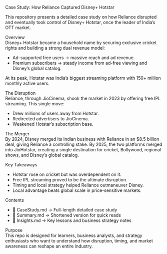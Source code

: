 Case Study: How Reliance Captured Disney+ Hotstar  

This repository presents a detailed case study on how Reliance disrupted and eventually took control of Disney+ Hotstar, once the leader of India’s OTT market.  

Overview  
Disney+ Hotstar became a household name by securing exclusive cricket rights and building a strong dual revenue model:  
- Ad-supported free users → massive reach and ad revenue.  
- Premium subscribers → steady income from ad-free viewing and Disney’s global catalog.  

At its peak, Hotstar was India’s biggest streaming platform with 150+ million monthly active users.  

The Disruption  
Reliance, through JioCinema, shook the market in 2023 by offering free IPL streaming. This single move:  
- Drew millions of users away from Hotstar.  
- Redirected advertisers to JioCinema.  
- Weakened Hotstar’s subscription base.  

The Merger  
By 2024, Disney merged its Indian business with Reliance in an $8.5 billion deal, giving Reliance a controlling stake. By 2025, the two platforms merged into JioHotstar, creating a single destination for cricket, Bollywood, regional shows, and Disney’s global catalog.  

Key Takeaways  
- Hotstar rose on cricket but was overdependent on it.  
- Free IPL streaming proved to be the ultimate disruption.  
- Timing and local strategy helped Reliance outmaneuver Disney.  
- Local advantage beats global scale in price-sensitive markets.  

Contents  
- 📄 CaseStudy.md → Full-length detailed case study  
- 📝 Summary.md → Shortened version for quick reads  
- 🔑 Insights.md → Key lessons and business strategy notes  

Purpose  
This repo is designed for learners, business analysts, and strategy enthusiasts who want to understand how disruption, timing, and market awareness can reshape an entire industry. 
